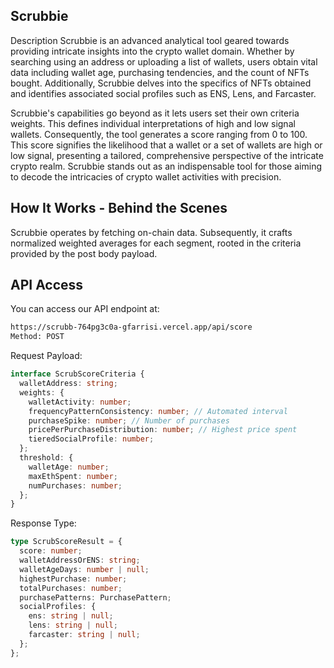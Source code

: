 ## Scrubbie

Description
Scrubbie is an advanced analytical tool geared towards providing intricate insights into the crypto wallet domain. Whether by searching using an address or uploading a list of wallets, users obtain vital data including wallet age, purchasing tendencies, and the count of NFTs bought. Additionally, Scrubbie delves into the specifics of NFTs obtained and identifies associated social profiles such as ENS, Lens, and Farcaster.

Scrubbie's capabilities go beyond as it lets users set their own criteria weights. This defines individual interpretations of high and low signal wallets. Consequently, the tool generates a score ranging from 0 to 100. This score signifies the likelihood that a wallet or a set of wallets are high or low signal, presenting a tailored, comprehensive perspective of the intricate crypto realm. Scrubbie stands out as an indispensable tool for those aiming to decode the intricacies of crypto wallet activities with precision.

## How It Works - Behind the Scenes

Scrubbie operates by fetching on-chain data. Subsequently, it crafts normalized weighted averages for each segment, rooted in the criteria provided by the post body payload.

## API Access

You can access our API endpoint at:

```bash
https://scrubb-764pg3c0a-gfarrisi.vercel.app/api/score
Method: POST
```

Request Payload:

```typescript
interface ScrubScoreCriteria {
  walletAddress: string;
  weights: {
    walletActivity: number;
    frequencyPatternConsistency: number; // Automated interval
    purchaseSpike: number; // Number of purchases
    pricePerPurchaseDistribution: number; // Highest price spent
    tieredSocialProfile: number;
  };
  threshold: {
    walletAge: number;
    maxEthSpent: number;
    numPurchases: number;
  };
}
```

Response Type:

```typescript
type ScrubScoreResult = {
  score: number;
  walletAddressOrENS: string;
  walletAgeDays: number | null;
  highestPurchase: number;
  totalPurchases: number;
  purchasePatterns: PurchasePattern;
  socialProfiles: {
    ens: string | null;
    lens: string | null;
    farcaster: string | null;
  };
};
```

